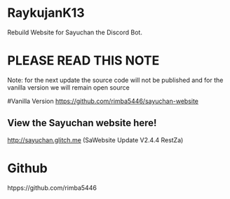 # RaykujanK13
Rebuild Website for Sayuchan the Discord Bot.

# PLEASE READ THIS NOTE
Note: for the next update the source code will not be published and for the vanilla version we will remain open source

#Vanilla Version
https://github.com/rimba5446/sayuchan-website

## View the Sayuchan website here!
http://sayuchan.glitch.me (SaWebsite Update V2.4.4 RestZa)

# Github
htpps://github.com/rimba5446
